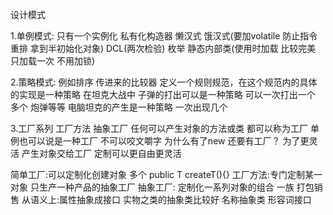 设计模式

1.单例模式: 只有一个实例化  私有化构造器
  懒汉式 饿汉式(要加volatile 防止指令重排 拿到半初始化对象) DCL(两次检验) 枚举 静态内部类(使用时加载 比较完美 只加载一次 不用加锁)

2.策略模式: 例如排序 传进来的比较器
  定义一个规则规范，在这个规范内的具体的实现是一种策略
  在坦克大战中 子弹的打出可以是一种策略  可以一次打出一个 多个 炮弹等等
  电脑坦克的产生是一种策略 一次出现几个

3.工厂系列 工厂方法 抽象工厂
  任何可以产生对象的方法或类 都可以称为工厂 单例也可以说是一种工厂 不可以咬文嚼字
  为什么有了new 还要有工厂？ 为了更灵活 产生对象交给工厂 定制可以更自由更灵活

  简单工厂:可以定制化创建对象 多个 public T createT(){}
  工厂方法:专门定制某一对象  只生产一种产品的抽象工厂
  抽象工厂: 定制化一系列对象的组合 一族 打包销售
  从语义上:属性抽象成接口 实物之类的抽象类比较好 名称抽象类 形容词接口